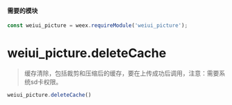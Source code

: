#### 需要的模块

```js
const weiui_picture = weex.requireModule('weiui_picture');
```

# weiui_picture.deleteCache

> 缓存清除，包括裁剪和压缩后的缓存，要在上传成功后调用，注意：需要系统sd卡权限。

```js
weiui_picture.deleteCache()
```

